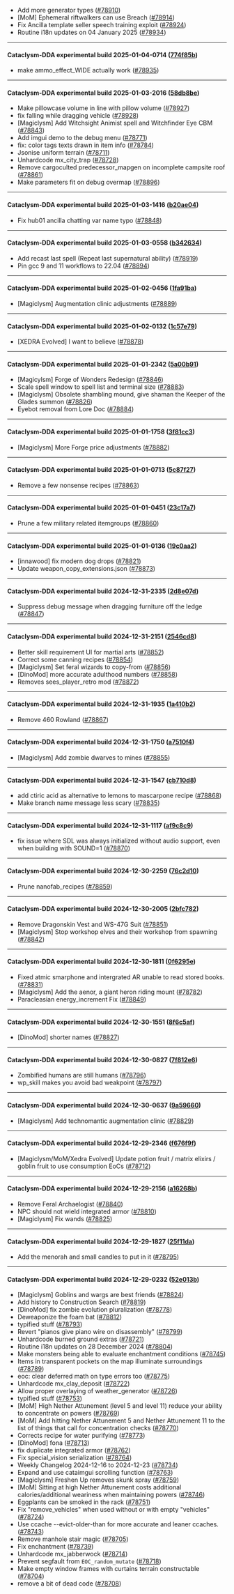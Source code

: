 * Add more generator types ([#78910](https://github.com/CleverRaven/Cataclysm-DDA/pull/78910))
* [MoM] Ephemeral riftwalkers can use Breach ([#78914](https://github.com/CleverRaven/Cataclysm-DDA/pull/78914))
* Fix Ancilla template seller speech training exploit ([#78924](https://github.com/CleverRaven/Cataclysm-DDA/pull/78924))
* Routine i18n updates on 04 January 2025 ([#78934](https://github.com/CleverRaven/Cataclysm-DDA/pull/78934))

---

#### Cataclysm-DDA experimental build 2025-01-04-0714 ([774f85b](https://github.com/CleverRaven/Cataclysm-DDA/releases/tag/cdda-experimental-2025-01-04-0714))

* make ammo_effect_WIDE actually work ([#78935](https://github.com/CleverRaven/Cataclysm-DDA/pull/78935))

---

#### Cataclysm-DDA experimental build 2025-01-03-2016 ([58db8be](https://github.com/CleverRaven/Cataclysm-DDA/releases/tag/cdda-experimental-2025-01-03-2016))

* Make pillowcase volume in line with pillow volume ([#78927](https://github.com/CleverRaven/Cataclysm-DDA/pull/78927))
* fix falling while dragging vehicle ([#78928](https://github.com/CleverRaven/Cataclysm-DDA/pull/78928))
* [Magiclysm] Add Witchsight Animist spell and Witchfinder Eye CBM ([#78843](https://github.com/CleverRaven/Cataclysm-DDA/pull/78843))
* Add imgui demo to the debug menu ([#78771](https://github.com/CleverRaven/Cataclysm-DDA/pull/78771))
* fix: color tags texts drawn in item info ([#78784](https://github.com/CleverRaven/Cataclysm-DDA/pull/78784))
* Jsonise uniform terrain ([#78711](https://github.com/CleverRaven/Cataclysm-DDA/pull/78711))
* Unhardcode mx_city_trap ([#78728](https://github.com/CleverRaven/Cataclysm-DDA/pull/78728))
* Remove cargoculted predecessor_mapgen on incomplete campsite roof ([#78861](https://github.com/CleverRaven/Cataclysm-DDA/pull/78861))
* Make parameters fit on debug overmap ([#78896](https://github.com/CleverRaven/Cataclysm-DDA/pull/78896))

---

#### Cataclysm-DDA experimental build 2025-01-03-1416 ([b20ae04](https://github.com/CleverRaven/Cataclysm-DDA/releases/tag/cdda-experimental-2025-01-03-1416))

* Fix hub01 ancilla chatting var name typo ([#78848](https://github.com/CleverRaven/Cataclysm-DDA/pull/78848))

---

#### Cataclysm-DDA experimental build 2025-01-03-0558 ([b342634](https://github.com/CleverRaven/Cataclysm-DDA/releases/tag/cdda-experimental-2025-01-03-0558))

* Add recast last spell (Repeat last supernatural ability) ([#78919](https://github.com/CleverRaven/Cataclysm-DDA/pull/78919))
* Pin gcc 9 and 11 workflows to 22.04 ([#78894](https://github.com/CleverRaven/Cataclysm-DDA/pull/78894))

---

#### Cataclysm-DDA experimental build 2025-01-02-0456 ([1fa91ba](https://github.com/CleverRaven/Cataclysm-DDA/releases/tag/cdda-experimental-2025-01-02-0456))

* [Magiclysm] Augmentation clinic adjustments ([#78889](https://github.com/CleverRaven/Cataclysm-DDA/pull/78889))

---

#### Cataclysm-DDA experimental build 2025-01-02-0132 ([1c57e79](https://github.com/CleverRaven/Cataclysm-DDA/releases/tag/cdda-experimental-2025-01-02-0132))

* [XEDRA Evolved] I want to believe ([#78878](https://github.com/CleverRaven/Cataclysm-DDA/pull/78878))

---

#### Cataclysm-DDA experimental build 2025-01-01-2342 ([5a00b91](https://github.com/CleverRaven/Cataclysm-DDA/releases/tag/cdda-experimental-2025-01-01-2342))

* [Magicylsm] Forge of Wonders Redesign ([#78846](https://github.com/CleverRaven/Cataclysm-DDA/pull/78846))
*  Scale spell window to spell list and terminal size ([#78883](https://github.com/CleverRaven/Cataclysm-DDA/pull/78883))
* [Magiclysm] Obsolete shambling mound, give shaman the Keeper of the Glades summon ([#78826](https://github.com/CleverRaven/Cataclysm-DDA/pull/78826))
* Eyebot removal from Lore Doc ([#78884](https://github.com/CleverRaven/Cataclysm-DDA/pull/78884))

---

#### Cataclysm-DDA experimental build 2025-01-01-1758 ([3f81cc3](https://github.com/CleverRaven/Cataclysm-DDA/releases/tag/cdda-experimental-2025-01-01-1758))

* [Magiclysm] More Forge price adjustments ([#78882](https://github.com/CleverRaven/Cataclysm-DDA/pull/78882))

---

#### Cataclysm-DDA experimental build 2025-01-01-0713 ([5c87f27](https://github.com/CleverRaven/Cataclysm-DDA/releases/tag/cdda-experimental-2025-01-01-0713))

* Remove a few nonsense recipes ([#78863](https://github.com/CleverRaven/Cataclysm-DDA/pull/78863))

---

#### Cataclysm-DDA experimental build 2025-01-01-0451 ([23c17a7](https://github.com/CleverRaven/Cataclysm-DDA/releases/tag/cdda-experimental-2025-01-01-0451))

* Prune a few military related itemgroups ([#78860](https://github.com/CleverRaven/Cataclysm-DDA/pull/78860))

---

#### Cataclysm-DDA experimental build 2025-01-01-0136 ([19c0aa2](https://github.com/CleverRaven/Cataclysm-DDA/releases/tag/cdda-experimental-2025-01-01-0136))

* [innawood] fix modern dog drops ([#78821](https://github.com/CleverRaven/Cataclysm-DDA/pull/78821))
* Update weapon_copy_extensions.json ([#78873](https://github.com/CleverRaven/Cataclysm-DDA/pull/78873))

---

#### Cataclysm-DDA experimental build 2024-12-31-2335 ([2d8e07d](https://github.com/CleverRaven/Cataclysm-DDA/releases/tag/cdda-experimental-2024-12-31-2335))

* Suppress debug message when dragging furniture off the ledge ([#78847](https://github.com/CleverRaven/Cataclysm-DDA/pull/78847))

---

#### Cataclysm-DDA experimental build 2024-12-31-2151 ([2546cd8](https://github.com/CleverRaven/Cataclysm-DDA/releases/tag/cdda-experimental-2024-12-31-2151))

* Better skill requirement UI for martial arts ([#78852](https://github.com/CleverRaven/Cataclysm-DDA/pull/78852))
* Correct some canning recipes ([#78854](https://github.com/CleverRaven/Cataclysm-DDA/pull/78854))
* [Magiclysm] Set feral wizards to copy-from ([#78856](https://github.com/CleverRaven/Cataclysm-DDA/pull/78856))
* [DinoMod] more accurate adulthood numbers ([#78858](https://github.com/CleverRaven/Cataclysm-DDA/pull/78858))
* Removes sees_player_retro mod ([#78872](https://github.com/CleverRaven/Cataclysm-DDA/pull/78872))

---

#### Cataclysm-DDA experimental build 2024-12-31-1935 ([1a410b2](https://github.com/CleverRaven/Cataclysm-DDA/releases/tag/cdda-experimental-2024-12-31-1935))

* Remove 460 Rowland ([#78867](https://github.com/CleverRaven/Cataclysm-DDA/pull/78867))

---

#### Cataclysm-DDA experimental build 2024-12-31-1750 ([a7510f4](https://github.com/CleverRaven/Cataclysm-DDA/releases/tag/cdda-experimental-2024-12-31-1750))

* [Magiclysm] Add zombie dwarves to mines ([#78855](https://github.com/CleverRaven/Cataclysm-DDA/pull/78855))

---

#### Cataclysm-DDA experimental build 2024-12-31-1547 ([cb710d8](https://github.com/CleverRaven/Cataclysm-DDA/releases/tag/cdda-experimental-2024-12-31-1547))

* add ctiric acid as alternative to lemons to mascarpone recipe ([#78868](https://github.com/CleverRaven/Cataclysm-DDA/pull/78868))
* Make branch name message less scary ([#78835](https://github.com/CleverRaven/Cataclysm-DDA/pull/78835))

---

#### Cataclysm-DDA experimental build 2024-12-31-1117 ([af9c8c9](https://github.com/CleverRaven/Cataclysm-DDA/releases/tag/cdda-experimental-2024-12-31-1117))

* fix issue where SDL was always initialized without audio support, even when building with SOUND=1 ([#78870](https://github.com/CleverRaven/Cataclysm-DDA/pull/78870))

---

#### Cataclysm-DDA experimental build 2024-12-30-2259 ([76c2d10](https://github.com/CleverRaven/Cataclysm-DDA/releases/tag/cdda-experimental-2024-12-30-2259))

* Prune nanofab_recipes ([#78859](https://github.com/CleverRaven/Cataclysm-DDA/pull/78859))

---

#### Cataclysm-DDA experimental build 2024-12-30-2005 ([2bfc782](https://github.com/CleverRaven/Cataclysm-DDA/releases/tag/cdda-experimental-2024-12-30-2005))

* Remove Dragonskin Vest and WS-47G Suit ([#78851](https://github.com/CleverRaven/Cataclysm-DDA/pull/78851))
* [Magiclysm] Stop workshop elves and their workshop from spawning ([#78842](https://github.com/CleverRaven/Cataclysm-DDA/pull/78842))

---

#### Cataclysm-DDA experimental build 2024-12-30-1811 ([0f6295e](https://github.com/CleverRaven/Cataclysm-DDA/releases/tag/cdda-experimental-2024-12-30-1811))

* Fixed atmic smarphone and intergrated AR unable to read stored books. ([#78831](https://github.com/CleverRaven/Cataclysm-DDA/pull/78831))
* [Magiclysm] Add the aenor, a giant heron riding mount ([#78782](https://github.com/CleverRaven/Cataclysm-DDA/pull/78782))
* Paracleasian energy_increment Fix ([#78849](https://github.com/CleverRaven/Cataclysm-DDA/pull/78849))

---

#### Cataclysm-DDA experimental build 2024-12-30-1551 ([8f6c5af](https://github.com/CleverRaven/Cataclysm-DDA/releases/tag/cdda-experimental-2024-12-30-1551))

* [DinoMod] shorter names ([#78827](https://github.com/CleverRaven/Cataclysm-DDA/pull/78827))

---

#### Cataclysm-DDA experimental build 2024-12-30-0827 ([7f812e6](https://github.com/CleverRaven/Cataclysm-DDA/releases/tag/cdda-experimental-2024-12-30-0827))

* Zombified humans are still humans ([#78796](https://github.com/CleverRaven/Cataclysm-DDA/pull/78796))
* wp_skill makes you avoid bad weakpoint ([#78797](https://github.com/CleverRaven/Cataclysm-DDA/pull/78797))

---

#### Cataclysm-DDA experimental build 2024-12-30-0637 ([9a59660](https://github.com/CleverRaven/Cataclysm-DDA/releases/tag/cdda-experimental-2024-12-30-0637))

* [Magiclysm] Add technomantic augmentation clinic ([#78829](https://github.com/CleverRaven/Cataclysm-DDA/pull/78829))

---

#### Cataclysm-DDA experimental build 2024-12-29-2346 ([f676f9f](https://github.com/CleverRaven/Cataclysm-DDA/releases/tag/cdda-experimental-2024-12-29-2346))

* [Magiclysm/MoM/Xedra Evolved] Update potion fruit / matrix elixirs / goblin fruit to use consumption EoCs ([#78712](https://github.com/CleverRaven/Cataclysm-DDA/pull/78712))

---

#### Cataclysm-DDA experimental build 2024-12-29-2156 ([a16268b](https://github.com/CleverRaven/Cataclysm-DDA/releases/tag/cdda-experimental-2024-12-29-2156))

* Remove Feral Archaelogist ([#78840](https://github.com/CleverRaven/Cataclysm-DDA/pull/78840))
* NPC should not wield integrated armor ([#78810](https://github.com/CleverRaven/Cataclysm-DDA/pull/78810))
* [Magiclysm] Fix wands ([#78825](https://github.com/CleverRaven/Cataclysm-DDA/pull/78825))

---

#### Cataclysm-DDA experimental build 2024-12-29-1827 ([25f11da](https://github.com/CleverRaven/Cataclysm-DDA/releases/tag/cdda-experimental-2024-12-29-1827))

* Add the menorah and small candles to put in it ([#78795](https://github.com/CleverRaven/Cataclysm-DDA/pull/78795))

---

#### Cataclysm-DDA experimental build 2024-12-29-0232 ([52e013b](https://github.com/CleverRaven/Cataclysm-DDA/releases/tag/cdda-experimental-2024-12-29-0232))

* [Magiclysm] Goblins and wargs are best friends ([#78824](https://github.com/CleverRaven/Cataclysm-DDA/pull/78824))
* Add history to Construction Search ([#78819](https://github.com/CleverRaven/Cataclysm-DDA/pull/78819))
* [DinoMod] fix zombie evolution pluralization ([#78778](https://github.com/CleverRaven/Cataclysm-DDA/pull/78778))
* Deweaponize the foam bat ([#78812](https://github.com/CleverRaven/Cataclysm-DDA/pull/78812))
* typified stuff ([#78793](https://github.com/CleverRaven/Cataclysm-DDA/pull/78793))
* Revert "pianos give piano wire on disassembly" ([#78799](https://github.com/CleverRaven/Cataclysm-DDA/pull/78799))
* Unhardcode burned ground extras ([#78721](https://github.com/CleverRaven/Cataclysm-DDA/pull/78721))
* Routine i18n updates on 28 December 2024 ([#78804](https://github.com/CleverRaven/Cataclysm-DDA/pull/78804))
* Make monsters being able to evaluate enchantment conditions ([#78745](https://github.com/CleverRaven/Cataclysm-DDA/pull/78745))
* Items in transparent pockets on the map illuminate surroundings ([#78789](https://github.com/CleverRaven/Cataclysm-DDA/pull/78789))
* eoc: clear deferred math on type errors too ([#78775](https://github.com/CleverRaven/Cataclysm-DDA/pull/78775))
* Unhardcode mx_clay_deposit ([#78722](https://github.com/CleverRaven/Cataclysm-DDA/pull/78722))
* Allow proper overlaying of weather_generator ([#78726](https://github.com/CleverRaven/Cataclysm-DDA/pull/78726))
* typified stuff ([#78753](https://github.com/CleverRaven/Cataclysm-DDA/pull/78753))
* [MoM] High Nether Attunement (level 5 and level 11) reduce your ability to concentrate on powers ([#78769](https://github.com/CleverRaven/Cataclysm-DDA/pull/78769))
* [MoM] Add hitting Nether Attunement 5 and Nether Attunement 11 to the list of things that call for concentration checks ([#78770](https://github.com/CleverRaven/Cataclysm-DDA/pull/78770))
* Corrects recipe for water purifying ([#78773](https://github.com/CleverRaven/Cataclysm-DDA/pull/78773))
* [DinoMod] fona ([#78713](https://github.com/CleverRaven/Cataclysm-DDA/pull/78713))
* fix duplicate integrated armor ([#78762](https://github.com/CleverRaven/Cataclysm-DDA/pull/78762))
* Fix special_vision serialization ([#78764](https://github.com/CleverRaven/Cataclysm-DDA/pull/78764))
* Weekly Changelog 2024-12-16 to 2024-12-23 ([#78734](https://github.com/CleverRaven/Cataclysm-DDA/pull/78734))
* Expand and use cataimgui scrolling function ([#78763](https://github.com/CleverRaven/Cataclysm-DDA/pull/78763))
* [Magiclysm] Freshen Up removes skunk spray ([#78759](https://github.com/CleverRaven/Cataclysm-DDA/pull/78759))
* [MoM] Sitting at high Nether Attunement costs additional calories/additional weariness when maintaining powers  ([#78746](https://github.com/CleverRaven/Cataclysm-DDA/pull/78746))
* Eggplants can be smoked in the rack ([#78751](https://github.com/CleverRaven/Cataclysm-DDA/pull/78751))
* Fix "remove_vehicles" when used without or with empty "vehicles" ([#78724](https://github.com/CleverRaven/Cataclysm-DDA/pull/78724))
* Use ccache --evict-older-than for more accurate and leaner ccaches. ([#78743](https://github.com/CleverRaven/Cataclysm-DDA/pull/78743))
* Remove manhole stair magic ([#78705](https://github.com/CleverRaven/Cataclysm-DDA/pull/78705))
* Fix enchantment ([#78739](https://github.com/CleverRaven/Cataclysm-DDA/pull/78739))
* Unhardcode mx_jabberwock ([#78714](https://github.com/CleverRaven/Cataclysm-DDA/pull/78714))
* Prevent segfault from `EOC_random_mutate` ([#78718](https://github.com/CleverRaven/Cataclysm-DDA/pull/78718))
* Make empty window frames with curtains terrain constructable ([#78704](https://github.com/CleverRaven/Cataclysm-DDA/pull/78704))
* remove a bit of dead code ([#78708](https://github.com/CleverRaven/Cataclysm-DDA/pull/78708))
